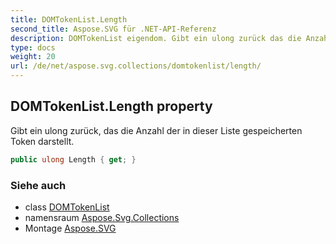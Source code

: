 ```yaml
---
title: DOMTokenList.Length
second_title: Aspose.SVG für .NET-API-Referenz
description: DOMTokenList eigendom. Gibt ein ulong zurück das die Anzahl der in dieser Liste gespeicherten Token darstellt.
type: docs
weight: 20
url: /de/net/aspose.svg.collections/domtokenlist/length/
---
```

## DOMTokenList.Length property

Gibt ein ulong zurück, das die Anzahl der in dieser Liste gespeicherten Token darstellt.

```csharp
public ulong Length { get; }
```

### Siehe auch

* class [DOMTokenList](../)
* namensraum [Aspose.Svg.Collections](../../domtokenlist/)
* Montage [Aspose.SVG](../../../)


